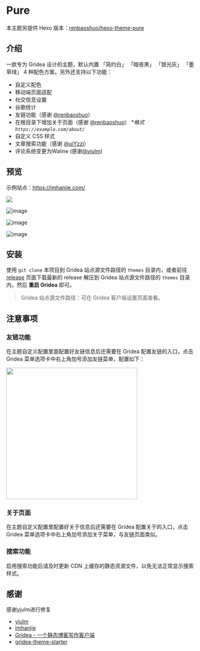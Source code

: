 # Pure

本主题另提供 Hexo 版本：[renbaoshuo/hexo-theme-pure](https://github.com/renbaoshuo/hexo-theme-pure)

## 介绍

一款专为 Gridea 设计的主题，默认内置 「简约白」 「暗夜黑」 「银光灰」 「墨草绿」 4 种配色方案。另外还支持以下功能：

- 自定义配色
- 移动端页面适配
- 社交信息设置
- 谷歌统计
- 友链功能（感谢 [@renbaoshuo](https://github.com/renbaoshuo)）
- 在根目录下增加关于页面（感谢 [@renbaoshuo](https://github.com/renbaoshuo)） **格式 `https://example.com/about/`*
- 自定义 CSS 样式
- 文章搜索功能（感谢 [@uiYzzi](https://github.com/uiYzzi)）
- 评论系统变更为Waline (感谢[@yjulm](https://github.com/yjulm))

## 预览

示例站点：<https://imhanjie.com/>

![](https://user-images.githubusercontent.com/47095648/125601864-48e2d557-4600-4477-afbc-f8a4af533a10.png)

![image](https://user-images.githubusercontent.com/47095648/125601910-46d476b4-62d8-44f9-9e4b-cc1191b90463.png)

![image](https://user-images.githubusercontent.com/47095648/125601949-aad6492e-9ebd-4db6-a40c-70f9573f9ba1.png)

![image](https://user-images.githubusercontent.com/47095648/125601977-ab1188d1-9260-449e-be50-006d68df6aa3.png)

## 安装

使用 `git clone` 本项目到 Gridea 站点源文件路径的 `themes` 目录内，或者前往 [release](https://github.com/imhanjie/gridea-theme-pure/releases) 页面下载最新的 release 解压到 Gridea 站点源文件路径的 `themes` 目录内，然后 **重启  Gridea** 即可。

>  Gridea 站点源文件路径：可在 Gridea 客户端设置页面查看。

## 注意事项

### 友链功能

在主题自定义配置里面配置好友链信息后还需要在 Gridea 配置友链的入口，点击 Gridea 菜单选项卡中右上角加号添加友链菜单，配置如下：

<img src="https://user-images.githubusercontent.com/47095648/125602041-c2cff23f-c549-41af-8b3d-6503f260d7c1.png" width="350px" />

### 关于页面

在主题自定义配置里配置好关于信息后还需要在 Gridea 配置关于的入口，点击 Gridea 菜单选项卡中右上角加号添加关于菜单，与友链页面类似。

### 搜索功能

启用搜索功能后请及时更新 CDN 上缓存的静态资源文件，以免无法正常显示搜索样式。

## 感谢
感谢yjulm进行修复
- [yjulm](https://github.com/yjulm/gridea-theme-pure)
- [imhanjie](https://github.com/imhanjie/gridea-theme-pure)
- [Gridea - 一个静态博客写作客户端](https://gridea.dev/)
- [gridea-theme-starter](https://github.com/getgridea/gridea-theme-starter)
